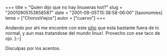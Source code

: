 +++
title = "Quien dijo que no hay linuxeras hot?"
slug = "20010905153858587"
date = "2001-09-05T15:38:58-06:00"
[taxonomies]
tema = ["ChorosViejos"]
autor = ["cuervo"]
+++

Andando por ahi me encontre con este [sitio](http://www.linuxsex.org)
que esta bastante fuera de lo normal, y aun mas tratandose del mundo
linux!. Provecho con ese taco de ojo. }:-\]  
  
Disculpas por los acentos.

